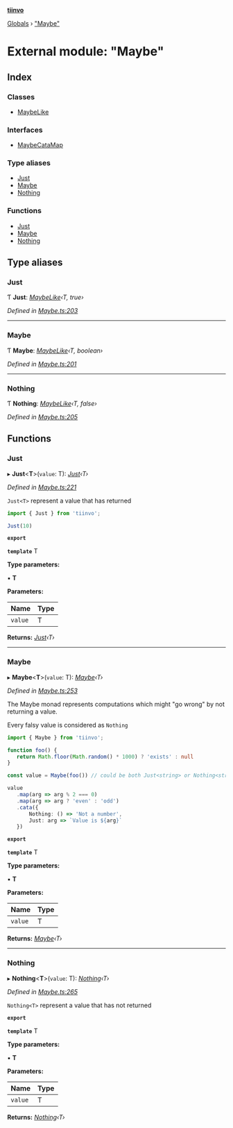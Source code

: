 **[tiinvo](../README.md)**

[Globals](../README.md) › ["Maybe"](_maybe_.md)

# External module: "Maybe"

## Index

### Classes

* [MaybeLike](../classes/_maybe_.maybelike.md)

### Interfaces

* [MaybeCataMap](../interfaces/_maybe_.maybecatamap.md)

### Type aliases

* [Just](_maybe_.md#just)
* [Maybe](_maybe_.md#maybe)
* [Nothing](_maybe_.md#nothing)

### Functions

* [Just](_maybe_.md#just)
* [Maybe](_maybe_.md#maybe)
* [Nothing](_maybe_.md#nothing)

## Type aliases

###  Just

Ƭ **Just**: *[MaybeLike](../classes/_maybe_.maybelike.md)‹T, true›*

*Defined in [Maybe.ts:203](https://github.com/OctoD/tiinvo/blob/f0cb45e/src/Maybe.ts#L203)*

___

###  Maybe

Ƭ **Maybe**: *[MaybeLike](../classes/_maybe_.maybelike.md)‹T, boolean›*

*Defined in [Maybe.ts:201](https://github.com/OctoD/tiinvo/blob/f0cb45e/src/Maybe.ts#L201)*

___

###  Nothing

Ƭ **Nothing**: *[MaybeLike](../classes/_maybe_.maybelike.md)‹T, false›*

*Defined in [Maybe.ts:205](https://github.com/OctoD/tiinvo/blob/f0cb45e/src/Maybe.ts#L205)*

## Functions

###  Just

▸ **Just**<**T**>(`value`: T): *[Just]()‹T›*

*Defined in [Maybe.ts:221](https://github.com/OctoD/tiinvo/blob/f0cb45e/src/Maybe.ts#L221)*

`Just<T>` represent a value that has returned

```ts
import { Just } from 'tiinvo';

Just(10)
```

**`export`** 

**`template`** T

**Type parameters:**

▪ **T**

**Parameters:**

Name | Type |
------ | ------ |
`value` | T |

**Returns:** *[Just]()‹T›*

___

###  Maybe

▸ **Maybe**<**T**>(`value`: T): *[Maybe]()‹T›*

*Defined in [Maybe.ts:253](https://github.com/OctoD/tiinvo/blob/f0cb45e/src/Maybe.ts#L253)*

The Maybe monad represents computations which might "go wrong" by not returning a value.

Every falsy value is considered as `Nothing`

```ts
import { Maybe } from 'tiinvo';

function foo() {
   return Math.floor(Math.random() * 1000) ? 'exists' : null
}

const value = Maybe(foo()) // could be both Just<string> or Nothing<string | null>

value
   .map(arg => arg % 2 === 0)
   .map(arg => arg ? 'even' : 'odd')
   .cata({
       Nothing: () => 'Not a number',
       Just: arg => `Value is ${arg}`
   })
```

**`export`** 

**`template`** T

**Type parameters:**

▪ **T**

**Parameters:**

Name | Type |
------ | ------ |
`value` | T |

**Returns:** *[Maybe]()‹T›*

___

###  Nothing

▸ **Nothing**<**T**>(`value`: T): *[Nothing]()‹T›*

*Defined in [Maybe.ts:265](https://github.com/OctoD/tiinvo/blob/f0cb45e/src/Maybe.ts#L265)*

`Nothing<T>` represent a value that has not returned

**`export`** 

**`template`** T

**Type parameters:**

▪ **T**

**Parameters:**

Name | Type |
------ | ------ |
`value` | T |

**Returns:** *[Nothing]()‹T›*